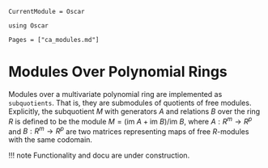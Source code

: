 ```@meta
CurrentModule = Oscar
```

```@setup oscar
using Oscar
```

```@contents
Pages = ["ca_modules.md"]
```

# Modules Over Polynomial Rings

Modules over a multivariate polynomial ring are implemented as `subquotients`.
That is, they are  submodules of quotients of free modules. Explicitly, the subquotient
$M$ with generators $A$ and relations $B$ over the ring $R$ is defined to be the module
$M = (\text{im } A + \text{im }  B)/\text{im }  B$, where $A: R^m\to R^p$ and $B: R^m\to R^p$
are two matrices representing maps of free $R$-modules with the same codomain.

!!! note
    Functionality and docu are under construction.


